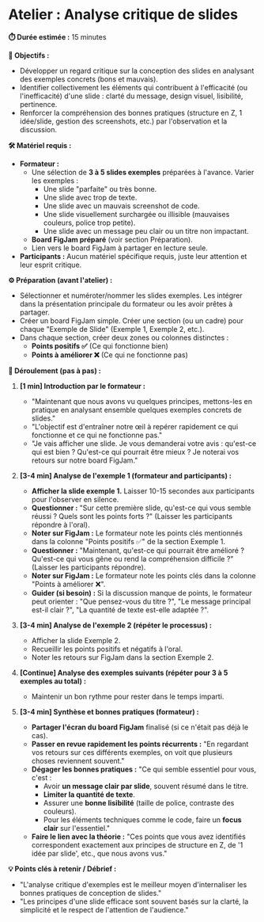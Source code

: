 # Atelier : Analyse critique de slides

**⏱️ Durée estimée :** 15 minutes

**🎯 Objectifs :**
* Développer un regard critique sur la conception des slides en analysant des exemples concrets (bons et mauvais).
* Identifier collectivement les éléments qui contribuent à l'efficacité (ou l'inefficacité) d'une slide : clarté du message, design visuel, lisibilité, pertinence.
* Renforcer la compréhension des bonnes pratiques (structure en Z, 1 idée/slide, gestion des screenshots, etc.) par l'observation et la discussion.

**🛠️ Matériel requis :**
* **Formateur :**
    * Une sélection de **3 à 5 slides exemples** préparées à l'avance. Varier les exemples :
        * Une slide "parfaite" ou très bonne.
        * Une slide avec trop de texte.
        * Une slide avec un mauvais screenshot de code.
        * Une slide visuellement surchargée ou illisible (mauvaises couleurs, police trop petite).
        * Une slide avec un message peu clair ou un titre non impactant.
    * **Board FigJam préparé** (voir section Préparation).
    * Lien vers le board FigJam à partager en lecture seule.
* **Participants :** Aucun matériel spécifique requis, juste leur attention et leur esprit critique.

**⚙️ Préparation (avant l'atelier) :**
* Sélectionner et numéroter/nommer les slides exemples. Les intégrer dans la présentation principale du formateur ou les avoir prêtes à partager.
* Créer un board FigJam simple. Créer une section (ou un cadre) pour chaque "Exemple de Slide" (Exemple 1, Exemple 2, etc.).
* Dans chaque section, créer deux zones ou colonnes distinctes :
    * **Points positifs ✅** (Ce qui fonctionne bien)
    * **Points à améliorer ❌** (Ce qui ne fonctionne pas)

**🚀 Déroulement (pas à pas) :**

1.  **[1 min] Introduction par le formateur :**
    * "Maintenant que nous avons vu quelques principes, mettons-les en pratique en analysant ensemble quelques exemples concrets de slides."
    * "L'objectif est d'entraîner notre œil à repérer rapidement ce qui fonctionne et ce qui ne fonctionne pas."
    * "Je vais afficher une slide. Je vous demanderai votre avis : qu'est-ce qui est bien ? Qu'est-ce qui pourrait être mieux ? Je noterai vos retours sur notre board FigJam."

2.  **[3-4 min] Analyse de l'exemple 1 (formateur and participants) :**
    * **Afficher la slide exemple 1.** Laisser 10-15 secondes aux participants pour l'observer en silence.
    * **Questionner :** "Sur cette première slide, qu'est-ce qui vous semble réussi ? Quels sont les points forts ?" (Laisser les participants répondre à l'oral).
    * **Noter sur FigJam :** Le formateur note les points clés mentionnés dans la colonne "Points positifs ✅" de la section Exemple 1.
    * **Questionner :** "Maintenant, qu'est-ce qui pourrait être amélioré ? Qu'est-ce qui vous gêne ou rend la compréhension difficile ?" (Laisser les participants répondre).
    * **Noter sur FigJam :** Le formateur note les points clés dans la colonne "Points à améliorer ❌".
    * **Guider (si besoin) :** Si la discussion manque de points, le formateur peut orienter : "Que pensez-vous du titre ?", "Le message principal est-il clair ?", "La quantité de texte est-elle adaptée ?".

3.  **[3-4 min] Analyse de l'exemple 2 (répéter le processus) :**
    * Afficher la slide Exemple 2.
    * Recueillir les points positifs et négatifs à l'oral.
    * Noter les retours sur FigJam dans la section Exemple 2.

4.  **[Continue] Analyse des exemples suivants (répéter pour 3 à 5 exemples au total) :**
    * Maintenir un bon rythme pour rester dans le temps imparti.

5.  **[3-4 min] Synthèse et bonnes pratiques (formateur) :**
    * **Partager l'écran du board FigJam** finalisé (si ce n'était pas déjà le cas).
    * **Passer en revue rapidement les points récurrents :** "En regardant vos retours sur ces différents exemples, on voit que plusieurs choses reviennent souvent."
    * **Dégager les bonnes pratiques :** "Ce qui semble essentiel pour vous, c'est :
        * Avoir **un message clair par slide**, souvent résumé dans le titre.
        * **Limiter la quantité de texte**.
        * Assurer une **bonne lisibilité** (taille de police, contraste des couleurs).
        * Pour les éléments techniques comme le code, faire un **focus clair** sur l'essentiel."
    * **Faire le lien avec la théorie :** "Ces points que vous avez identifiés correspondent exactement aux principes de structure en Z, de '1 idée par slide', etc., que nous avons vus."

**💡 Points clés à retenir / Débrief :**
* "L'analyse critique d'exemples est le meilleur moyen d'internaliser les bonnes pratiques de conception de slides."
* "Les principes d'une slide efficace sont souvent basés sur la clarté, la simplicité et le respect de l'attention de l'audience."